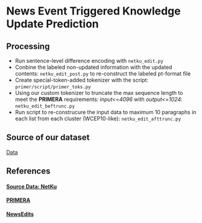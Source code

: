 # News Event Triggered Knowledge Update Prediction 

## Processing 
- Run sentence-level difference encoding with `netku_edit.py`
- Conbine the labeled non-updated information with the updated contents: `netku_edit_post.py` to re-construct the labeled pt-format file
- Create special-token-added tokenizer with the script: `primer/script/primer_toks.py`
- Using our custom tokenizer to truncate the max sequence length to meet the **PRIMERA** requirements: *input<=4096* with *output<=1024*: `netku_edit_beftrunc.py`
- Run script to re-construcure the input data to maximum 10 paragraphs in each list from each cluster (WCEP10-like): `netku_edit_afttrunc.py`

## Source of our dataset
[Data](https://drive.google.com/drive/folders/1xF05auIp1EMd_KMHEaEu48J9meOsZSrU?usp=sharing)

## References
#### [Source Data: NetKu](https://github.com/hhhuang/NetKu)
#### [PRIMERA](https://github.com/allenai/PRIMER)
#### [NewsEdits](https://github.com/isi-nlp/NewsEdits)
